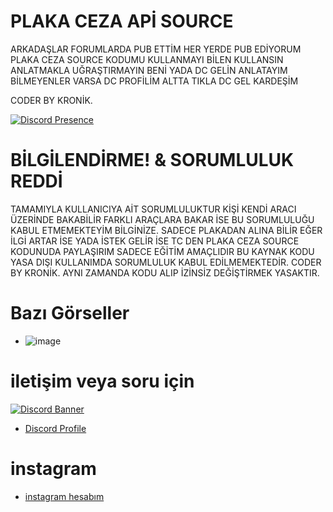 # PLAKA CEZA APİ SOURCE
ARKADAŞLAR FORUMLARDA PUB ETTİM HER YERDE PUB EDİYORUM PLAKA CEZA SOURCE KODUMU KULLANMAYI BİLEN KULLANSIN ANLATMAKLA UĞRAŞTIRMAYIN BENİ YADA DC GELİN ANLATAYIM BİLMEYENLER VARSA
DC PROFİLİM ALTTA TIKLA DC GEL KARDEŞİM

CODER BY KRONİK.

[![Discord Presence](https://lanyard.cnrad.dev/api/1108498175653859358)](https://discord.com/users/1108498175653859358)

  
# BİLGİLENDİRME! & SORUMLULUK REDDİ
TAMAMIYLA KULLANICIYA AİT SORUMLULUKTUR KİŞİ KENDİ ARACI ÜZERİNDE BAKABİLİR FARKLI ARAÇLARA BAKAR İSE BU SORUMLULUĞU KABUL ETMEMEKTEYİM BİLGİNİZE.
SADECE PLAKADAN ALINA BİLİR EĞER İLGİ ARTAR İSE YADA İSTEK GELİR İSE TC DEN PLAKA CEZA SOURCE KODUNUDA PAYLAŞIRIM 
SADECE EĞİTİM AMAÇLIDIR BU KAYNAK KODU YASA DIŞI KULLANIMDA SORUMLULUK KABUL EDİLMEMEKTEDİR. CODER BY KRONİK.
AYNI ZAMANDA KODU ALIP İZİNSİZ DEĞİŞTİRMEK YASAKTIR.


 # Bazı Görseller  
- ![image](https://github.com/WEDALARISEWMEM/PLAKA-CEZA-API/assets/97955568/be9bfa81-e1e1-49c8-8430-4bfeb9f32a09)





 # iletişim veya soru için

[![Discord Banner](https://api.weblutions.com/discord/invite/stclan/)](https://discord.gg/stclan)

 - [Discord Profile](https://discord.com/users/1108498175653859358)
 # instagram
- [instagram hesabım](https://www.instagram.com/kron1k.rat/)
